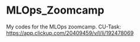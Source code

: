 # MLOps_Zoomcamp
My codes for the MLOps zoomcamp. CU-Task: https://app.clickup.com/20409459/v/l/li/192478069
